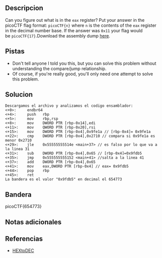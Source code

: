 

## Descripcion
Can you figure out what is in the `eax` register? Put your answer in the picoCTF flag format: `picoCTF{n}` where `n` is the contents of the `eax` register in the decimal number base. If the answer was `0x11` your flag would be `picoCTF{17}`.Download the assembly dump [here](https://artifacts.picoctf.net/c/511/disassembler-dump0_d.txt).
## Pistas
- Don't tell anyone I told you this, but you can solve this problem without understanding the compare/jump relationship.
- Of course, if you're really good, you'll only need one attempt to solve this problem.
## Solucion
```
Descargamos el archivo y analizamos el codigo ensamblador:
<+0>:     endbr64 
<+4>:     push   rbp
<+5>:     mov    rbp,rsp
<+8>:     mov    DWORD PTR [rbp-0x14],edi
<+11>:    mov    QWORD PTR [rbp-0x20],rsi
<+15>:    mov    DWORD PTR [rbp-0x4],0x9fe1a // [rbp-0x4]= 0x9fe1a
<+22>:    cmp    DWORD PTR [rbp-0x4],0x2710 // compara si 0x9fe1a es menor 0x2710
<+29>:    jle    0x55555555514e <main+37> // es falso por lo que va a la linea 31
<+31>:    sub    DWORD PTR [rbp-0x4],0x65 // [rbp-0x4]=0x9fdb5
<+35>:    jmp    0x555555555152 <main+41> //salta a la linea 41
<+37>:    add    DWORD PTR [rbp-0x4],0x65
<+41>:    mov    eax,DWORD PTR [rbp-0x4] // eax= 0x9fdb5 
<+44>:    pop    rbp
<+45>:    ret
La bandera es el valor "0x9fdb5" en decimal el 654773
```

## Bandera

picoCTF{654773}

## Notas adicionales

## Referencias
- [HEXtoDEC](https://www.rapidtables.com/convert/number/hex-to-decimal.html)